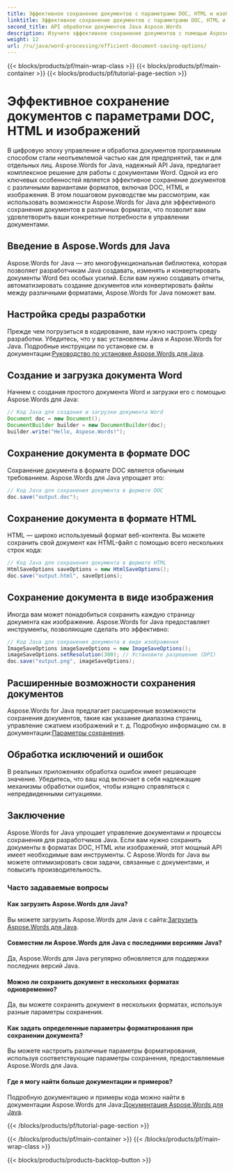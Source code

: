```yaml
---
title: Эффективное сохранение документов с параметрами DOC, HTML и изображений
linktitle: Эффективное сохранение документов с параметрами DOC, HTML и изображений
second_title: API обработки документов Java Aspose.Words
description: Изучите эффективное сохранение документов с помощью Aspose.Words for Java. Это пошаговое руководство охватывает параметры DOC, HTML и изображений, улучшая ваши навыки управления документами.
weight: 12
url: /ru/java/word-processing/efficient-document-saving-options/
---
```


{{< blocks/products/pf/main-wrap-class >}}
{{< blocks/products/pf/main-container >}}
{{< blocks/products/pf/tutorial-page-section >}}

# Эффективное сохранение документов с параметрами DOC, HTML и изображений

В цифровую эпоху управление и обработка документов программным способом стали неотъемлемой частью как для предприятий, так и для отдельных лиц. Aspose.Words for Java, надежный API Java, предлагает комплексное решение для работы с документами Word. Одной из его ключевых особенностей является эффективное сохранение документов с различными вариантами форматов, включая DOC, HTML и изображения. В этом пошаговом руководстве мы рассмотрим, как использовать возможности Aspose.Words for Java для эффективного сохранения документов в различных форматах, что позволит вам удовлетворить ваши конкретные потребности в управлении документами.


## Введение в Aspose.Words для Java

Aspose.Words for Java — это многофункциональная библиотека, которая позволяет разработчикам Java создавать, изменять и конвертировать документы Word без особых усилий. Если вам нужно создавать отчеты, автоматизировать создание документов или конвертировать файлы между различными форматами, Aspose.Words for Java поможет вам.

## Настройка среды разработки

Прежде чем погрузиться в кодирование, вам нужно настроить среду разработки. Убедитесь, что у вас установлены Java и Aspose.Words for Java. Подробные инструкции по установке см. в документации:[Руководство по установке Aspose.Words для Java](https://releases.aspose.com/words/java/).

## Создание и загрузка документа Word

Начнем с создания простого документа Word и загрузки его с помощью Aspose.Words для Java:

```java
// Код Java для создания и загрузки документа Word
Document doc = new Document();
DocumentBuilder builder = new DocumentBuilder(doc);
builder.write("Hello, Aspose.Words!");
```

## Сохранение документа в формате DOC

Сохранение документа в формате DOC является обычным требованием. Aspose.Words для Java упрощает это:

```java
// Код Java для сохранения документа в формате DOC
doc.save("output.doc");
```

## Сохранение документа в формате HTML

HTML — широко используемый формат веб-контента. Вы можете сохранить свой документ как HTML-файл с помощью всего нескольких строк кода:

```java
// Код Java для сохранения документа в формате HTML
HtmlSaveOptions saveOptions = new HtmlSaveOptions();
doc.save("output.html", saveOptions);
```

## Сохранение документа в виде изображения

Иногда вам может понадобиться сохранить каждую страницу документа как изображение. Aspose.Words for Java предоставляет инструменты, позволяющие сделать это эффективно:

```java
// Код Java для сохранения документа в виде изображения
ImageSaveOptions imageSaveOptions = new ImageSaveOptions();
imageSaveOptions.setResolution(300); // Установите разрешение (DPI)
doc.save("output.png", imageSaveOptions);
```

## Расширенные возможности сохранения документов

 Aspose.Words for Java предлагает расширенные возможности сохранения документов, такие как указание диапазона страниц, управление сжатием изображений и т. д. Подробную информацию см. в документации:[Параметры сохранения](https://reference.aspose.com/words/java/com.aspose.words/saveoptions/).

## Обработка исключений и ошибок

В реальных приложениях обработка ошибок имеет решающее значение. Убедитесь, что ваш код включает в себя надлежащие механизмы обработки ошибок, чтобы изящно справляться с непредвиденными ситуациями.

## Заключение

Aspose.Words for Java упрощает управление документами и процессы сохранения для разработчиков Java. Если вам нужно сохранить документы в форматах DOC, HTML или изображений, этот мощный API имеет необходимые вам инструменты. С Aspose.Words for Java вы можете оптимизировать свои задачи, связанные с документами, и повысить производительность.

### Часто задаваемые вопросы

#### Как загрузить Aspose.Words для Java?

 Вы можете загрузить Aspose.Words для Java с сайта:[Загрузить Aspose.Words для Java](https://releases.aspose.com/words/java/).

#### Совместим ли Aspose.Words для Java с последними версиями Java?

Да, Aspose.Words для Java регулярно обновляется для поддержки последних версий Java.

#### Можно ли сохранить документ в нескольких форматах одновременно?

Да, вы можете сохранить документ в нескольких форматах, используя разные параметры сохранения.

#### Как задать определенные параметры форматирования при сохранении документа?

Вы можете настроить различные параметры форматирования, используя соответствующие параметры сохранения, предоставляемые Aspose.Words для Java.

#### Где я могу найти больше документации и примеров?

 Подробную документацию и примеры кода можно найти в документации Aspose.Words для Java:[Документация Aspose.Words для Java](https://reference.aspose.com/words/java/).

{{< /blocks/products/pf/tutorial-page-section >}}

{{< /blocks/products/pf/main-container >}}
{{< /blocks/products/pf/main-wrap-class >}}

{{< blocks/products/products-backtop-button >}}
